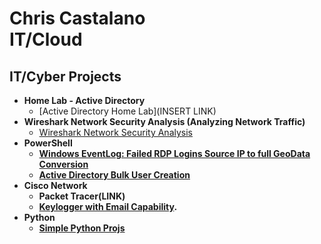 <h1>Chris Castalano <br/>IT</a>/Cloud</a>

<h2>IT/Cyber Projects</h2>

- <b>Home Lab - Active Directory</b>
  - [Active Directory Home Lab](INSERT LINK)
- <b>Wireshark Network Security Analysis (Analyzing Network Traffic)</b>
  - [Wireshark Network Security Analysis](https://www.coursera.org/account/accomplishments/verify/DRNVQ05S4DWE) <b>
- <b>PowerShell</b>
  - [Windows EventLog: Failed RDP Logins Source IP to full GeoData Conversion](LINK)
  - [Active Directory Bulk User Creation](LINK)
- <b>Cisco Network </b>
  - Packet Tracer(LINK)
  - [Keylogger with Email Capability](LINK).
- <b>Python</b>
  - [Simple Python Projs](https://github.com/castalanoc/python_proj/blob/main/class_database.py)

<!--
**castalanoc/castalanoc** is a ✨ _special_ ✨ repository because its `README.md` (this file) appears on your GitHub profile.

Here are some ideas to get you started:

- 🔭 I’m currently working on ...
- 🌱 I’m currently learning ...
- 👯 I’m looking to collaborate on ...
- 🤔 I’m looking for help with ...
- 💬 Ask me about ...
- 📫 How to reach me: ...
- 😄 Pronouns: ...
- ⚡ Fun fact: ...
-->
